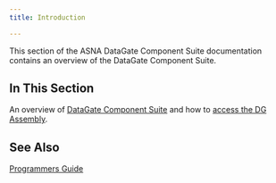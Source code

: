 ```yaml
---
title: Introduction

---
```


This section of the ASNA DataGate Component Suite documentation contains an overview of the DataGate Component Suite.
## In This Section


An overview of [DataGate Component Suite](datagate-component-suite-overview.html) and how to [access the DG Assembly](accessing_the-dcs-assembly.html).

## See Also

[Programmers Guide](programmers-guide-main.html)


